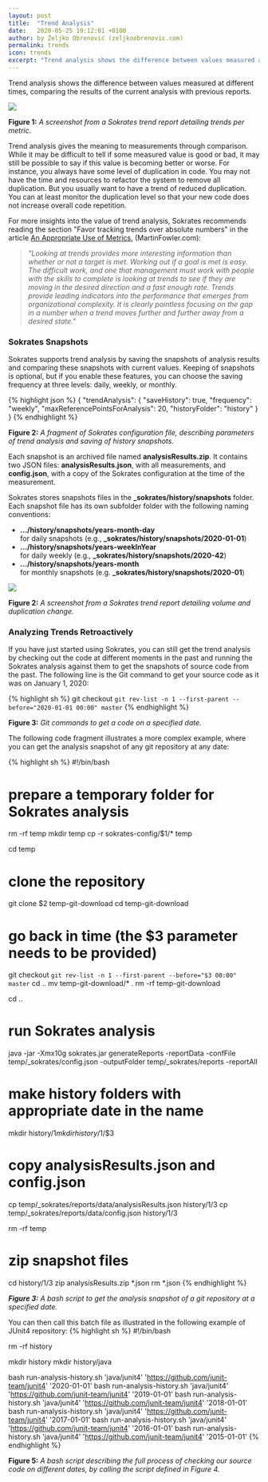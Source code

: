 ```yaml
---
layout: post
title:  "Trend Analysis"
date:   2020-05-25 19:12:01 +0100
author: by Željko Obrenović (zeljkoobrenovic.com)
permalink: trends
icon: trends
excerpt: "Trend analysis shows the difference between values measured at different times, comparing the results of the current analysis with previous reports."
---
```


Trend analysis shows the difference between values measured at different times, comparing the results of the current analysis with previous reports.

![](assets/images/sokrates/trends-metrics.png)

**Figure 1:** *A screenshot from a Sokrates trend report detailing trends per metric.*


Trend analysis gives the meaning to measurements through comparison. While it may be difficult to tell if some measured value is good or bad, it may still be possible to say if this value is becoming better or worse. For instance, you always have some level of duplication in code. You may not have the time and resources to refactor the system to remove all duplication. But you usually want to have a trend of reduced duplication. You can at least monitor the duplication level so that your new code does not increase overall code repetition.

For more insights into the value of trend analysis, Sokrates recommends reading the section "Favor tracking trends over absolute numbers" in the article [An Appropriate Use of Metrics](https://martinfowler.com/articles/useOfMetrics.html), (MartinFowler.com):

> *"Looking at trends provides more interesting information than whether or not a target is met. Working out if a goal is met is easy. The difficult work, and one that management must work with people with the skills to complete is looking at trends to see if they are moving in the desired direction and a fast enough rate. Trends provide leading indicators into the performance that emerges from organizational complexity. It is clearly pointless focusing on the gap in a number when a trend moves further and further away from a desired state."*


### Sokrates Snapshots

Sokrates supports trend analysis by saving the snapshots of analysis results and comparing these snapshots with current values. Keeping of snapshots is optional, but if you enable these features, you can choose the saving frequency at three levels: daily, weekly, or monthly.

{% highlight json %}
{
    "trendAnalysis": {
        "saveHistory": true,
        "frequency": "weekly",
        "maxReferencePointsForAnalysis": 20,
        "historyFolder": "history"
    }
}
{% endhighlight %}

**Figure 2:** *A fragment of Sokrates configuration file, describing parameters of trend analysis and saving of history snapshots.*


Each snapshot is an archived file named **analysisResults.zip**. It contains two JSON files: **analysisResults.json**, with all measurements, and **config.json**, with a copy of the Sokrates configuration at the time of the measurement.

Sokrates stores snapshots files in the **_sokrates/history/snapshots** folder. Each snapshot file has its own subfolder folder with the following naming conventions:
* **.../history/snapshots/years-month-day**<br/>for daily
snapshots (e.g., **_sokrates/history/snapshots/2020-01-01**)
* **.../history/snapshots/years-weekInYear**<br/>for daily
weekly (e.g., **_sokrates/history/snapshots/2020-42**)
* **.../history/snapshots/years-month**<br/>for monthly
snapshots (e.g. **_sokrates/history/snapshots/2020-01**)

![](assets/images/sokrates/trend-code-change-overview.png)

**Figure 2:** *A screenshot from a Sokrates trend report detailing volume and duplication change.*



### Analyzing Trends Retroactively

If you have just started using Sokrates, you can still get the trend analysis by checking out the code at different moments in the past and running the Sokrates analysis against them to get the snapshots of source code from the past. The following line is the Git command to get your source code as it was on January 1, 2020:

{% highlight sh %}
git checkout `git rev-list -n 1 --first-parent --before="2020-01-01 00:00" master`
{% endhighlight %}

**Figure 3:** *Git commands to get a code on a specified date.*

The following code fragment illustrates a more complex example, where you can get the analysis snapshot of any git repository at any date:

{% highlight sh %}
#!/bin/bash

# prepare a temporary folder for Sokrates analysis
rm -rf temp
mkdir temp
cp -r sokrates-config/$1/* temp

cd temp

# clone the repository
git clone $2 temp-git-download
cd temp-git-download
# go back in time (the $3 parameter needs to be provided)
git checkout `git rev-list -n 1 --first-parent --before="$3 00:00" master`
cd ..
mv temp-git-download/* .
rm -rf temp-git-download


cd ..

# run Sokrates analysis
java -jar -Xmx10g sokrates.jar generateReports -reportData -confFile temp/_sokrates/config.json -outputFolder temp/_sokrates/reports -reportAll

# make history folders with appropriate date in the name
mkdir history/$1
mkdir history/$1/$3


# copy analysisResults.json and config.json
cp temp/_sokrates/reports/data/analysisResults.json history/$1/$3
cp temp/_sokrates/reports/data/config.json history/$1/$3

rm -rf temp

# zip snapshot files
cd history/$1/$3
zip analysisResults.zip *.json
rm *.json
{% endhighlight %}

***Figure 3:** A bash script to get the analysis snapshot of a git repository at a specified date.*

You can then call this batch file as illustrated in the following example of JUnit4 repository:
{% highlight sh %}
#!/bin/bash

rm -rf history

mkdir history
mkdir history/java

bash run-analysis-history.sh 'java/junit4' 'https://github.com/junit-team/junit4' '2020-01-01'
bash run-analysis-history.sh 'java/junit4' 'https://github.com/junit-team/junit4' '2019-01-01'
bash run-analysis-history.sh 'java/junit4' 'https://github.com/junit-team/junit4' '2018-01-01'
bash run-analysis-history.sh 'java/junit4' 'https://github.com/junit-team/junit4' '2017-01-01'
bash run-analysis-history.sh 'java/junit4' 'https://github.com/junit-team/junit4' '2016-01-01'
bash run-analysis-history.sh 'java/junit4' 'https://github.com/junit-team/junit4' '2015-01-01'
{% endhighlight %}

**Figure 5:** *A bash script describing the full process of checking our source code on different dates, by calling the script defined in Figure 4.*
